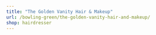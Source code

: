 ```yaml
---
title: "The Golden Vanity Hair & Makeup"
url: /bowling-green/the-golden-vanity-hair-and-makeup/
shop: hairdresser
---
```

